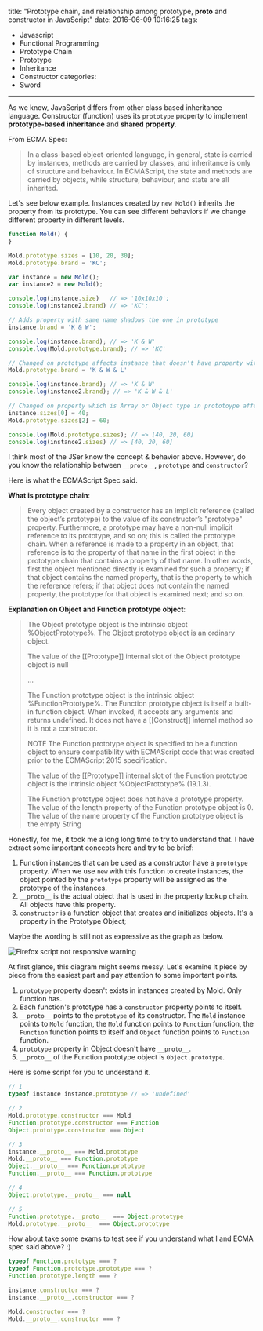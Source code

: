 title: "Prototype chain, and relationship among prototype, __proto__ and constructor in JavaScript"
date: 2016-06-09 10:16:25
tags:
  - Javascript
  - Functional Programming
  - Prototype Chain
  - Prototype
  - Inheritance
  - Constructor
categories:
  - Sword
---

As we know, JavaScript differs from other class based inheritance language.  Constructor (function) uses its `prototype` property to implement **prototype-based inheritance** and **shared property**.  

From ECMA Spec:
>In a class-based object-oriented language, in general, state is carried by instances, methods are carried by classes, and inheritance is only of structure and behaviour. In ECMAScript, the state and methods are carried by objects, while structure, behaviour, and state are all inherited.

Let's see below example.  Instances created by `new Mold()` inherits the property from its prototype.  You can see different behaviors if we change different property in different levels.  

```javascript
function Mold() {
}  

Mold.prototype.sizes = [10, 20, 30];
Mold.prototype.brand = 'KC';  

var instance = new Mold();
var instance2 = new Mold();  

console.log(instance.size)   // => '10x10x10';
console.log(instance2.brand) // => 'KC';  

// Adds property with same name shadows the one in prototype
instance.brand = 'K & W';

console.log(instance.brand); // => 'K & W'
console.log(Mold.prototype.brand); // => 'KC'

// Changed on prototype affects instance that doesn't have property with same name
Mold.prototype.brand = 'K & W & L'

console.log(instance.brand); // => 'K & W'
console.log(instance2.brand); // => 'K & W & L'

// Changed on property which is Array or Object type in prototoype affects all
instance.sizes[0] = 40;
Mold.prototype.sizes[2] = 60;

console.log(Mold.prototype.sizes); // => [40, 20, 60]
console.log(instance2.sizes) // => [40, 20, 60]
```

I think most of the JSer know the concept & behavior above.  However, do you know the relationship between `__proto__`, `prototype` and `constructor`?  


Here is what the ECMAScript Spec said.

**What is prototype chain**:

>Every object created by a constructor has an implicit reference (called the object’s prototype) to the value of its constructor’s "prototype" property. Furthermore, a prototype may have a non-null implicit reference to its prototype, and so on; this is called the prototype chain. When a reference is made to a property in an object, that reference is to the property of that name in the first object in the prototype chain that contains a property of that name. In other words, first the object mentioned directly is examined for such a property; if that object contains the named property, that is the property to which the reference refers; if that object does not contain the named property, the prototype for that object is examined next; and so on.

**Explanation on Object and Function prototype object**:

>The Object prototype object is the intrinsic object %ObjectPrototype%. The Object prototype object is an ordinary object.
>
>The value of the [[Prototype]] internal slot of the Object prototype object is null
>
>...
>
>The Function prototype object is the intrinsic object %FunctionPrototype%. The Function prototype object is itself a built-in function object. When invoked, it accepts any arguments and returns undefined. It does not have a [[Construct]] internal method so it is not a constructor.
>
>NOTE The Function prototype object is specified to be a function object to ensure compatibility with ECMAScript code that was created prior to the ECMAScript 2015 specification.
>
>The value of the [[Prototype]] internal slot of the Function prototype object is the intrinsic object %ObjectPrototype% (19.1.3).
>
>The Function prototype object does not have a prototype property.
>The value of the length property of the Function prototype object is 0.
>The value of the name property of the Function prototype object is the empty String

Honestly, for me, it took me a long long time to try to understand that.  I have extract some important concepts here and try to be brief:  

1. Function instances that can be used as a constructor have a `prototype` property.  When we use `new` with this function to create instances, the object pointed by the `prototype` property will be assigned as the prototype of the instances.  
2. `__proto__` is the actual object that is used in the property lookup chain.  All objects have this property.  
3. `constructor` is a function object that creates and initializes objects.  It's a property in the Prototype Object;

Maybe the wording is still not as expressive as the graph as below.  

<img alt="Firefox script not responsive warning" src="http://thinkingincrowd.u.qiniudn.com/JS_prototype_chain.png"/>

At first glance, this diagram might seems messy.  Let's examine it piece by piece from the easiest part and pay attention to some important points.  

1. `prototype` property doesn't exists in instances created by Mold.  Only function has.  
2. Each function's prototype has a `constructor` property points to itself.  
3. `__proto__` points to the `prototype` of its constructor.  The `Mold` instance points to `Mold` function, the `Mold` function points to `Function` function, the `Function` function points to itself and `Object` function points to `Function` function.  
4. `prototype` property in Object doesn't have `__proto__`.  
5. `__proto__` of the Function prototype object is `Object.prototype`.

Here is some script for you to understand it.

```javascript
// 1
typeof instance instance.prototype // => 'undefined'

// 2
Mold.prototype.constructor === Mold
Function.prototype.constructor === Function
Object.prototype.constructor === Object

// 3
instance.__proto__ === Mold.prototype
Mold.__proto__ === Function.prototype
Object.__proto__ === Function.prototype
Function.__proto__ === Function.prototype

// 4
Object.prototype.__proto__ === null

// 5
Function.prototype.__proto__  === Object.prototype
Mold.prototype.__proto__  === Object.prototype
```

How about take some exams to test see if you understand what I and ECMA spec said above?  :)  

```javascript
typeof Function.prototype === ?
typeof Function.prototype.prototype === ?
Function.prototype.length === ?

instance.constructor === ?
instance.__proto__.constructor === ?

Mold.constructor === ?
Mold.__proto__.constructor === ?
```




